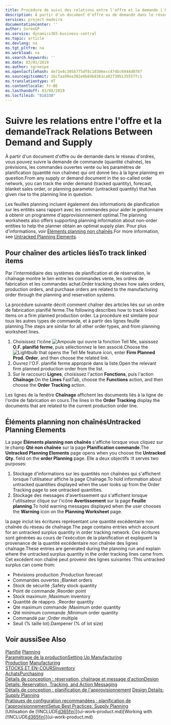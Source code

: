 ```yaml
---
title: Procédure de suivi des relations entre l'offre et la demande | Microsoft Docs
description: À partir d'un document d'offre ou de demande dans le réseau d'ordres, vous pouvez suivre la demande de commande (quantité chaînée), les prévisions, les commandes ouvertes vente ou les paramètres de planification (quantité non chaînée) qui ont donné lieu à la ligne planning en question.
services: project-madeira
documentationcenter: ''
author: SorenGP
ms.service: dynamics365-business-central
ms.topic: article
ms.devlang: na
ms.tgt_pltfrm: na
ms.workload: na
ms.search.keywords: ''
ms.date: 03/01/2019
ms.author: sgroespe
ms.openlocfilehash: de71e4c305b775df8c10306ecc474bc6944d0787
ms.sourcegitcommit: 1bcfaa99ea302e6b84b8361ca02730b135557fc1
ms.translationtype: HT
ms.contentlocale: fr-BE
ms.lasthandoff: 03/08/2019
ms.locfileid: "818338"
---
```

# <a name="track-relations-between-demand-and-supply"></a><span data-ttu-id="158f6-103">Suivre les relations entre l'offre et la demande</span><span class="sxs-lookup"><span data-stu-id="158f6-103">Track Relations Between Demand and Supply</span></span>
<span data-ttu-id="158f6-104">À partir d'un document d'offre ou de demande dans le réseau d'ordres, vous pouvez suivre la demande de commande (quantité chaînée), les prévisions, les commandes ouvertes vente ou les paramètres de planification (quantité non chaînée) qui ont donné lieu à la ligne planning en question.</span><span class="sxs-lookup"><span data-stu-id="158f6-104">From any supply or demand document in the so-called order network, you can track the order demand (tracked quantity), forecast, blanket sales order, or planning parameter (untracked quantity) that has given rise to the planning line in question.</span></span>

<span data-ttu-id="158f6-105">Les feuilles planning incluent également des informations de planification sur les entités sans rapport avec les commandes pour aider le gestionnaire à obtenir un programme d'approvisionnement optimal.</span><span class="sxs-lookup"><span data-stu-id="158f6-105">The planning worksheets also offers supporting planning information about non-order entities to help the planner obtain an optimal supply plan.</span></span> <span data-ttu-id="158f6-106">Pour plus d'informations, voir [Éléments planning non chaînés](production-how-track-demand-supply.md#untracked-planning-elements).</span><span class="sxs-lookup"><span data-stu-id="158f6-106">For more information, see [Untracked Planning Elements](production-how-track-demand-supply.md#untracked-planning-elements).</span></span>

## <a name="to-track-linked-items"></a><span data-ttu-id="158f6-107">Pour chaîner des articles liés</span><span class="sxs-lookup"><span data-stu-id="158f6-107">To track linked items</span></span>
<span data-ttu-id="158f6-108">Par l'intermédiaire des systèmes de planification et de réservation, le chaînage montre le lien entre les commandes vente, les ordres de fabrication et les commandes achat.</span><span class="sxs-lookup"><span data-stu-id="158f6-108">Order tracking shows how sales orders, production orders, and purchase orders are related to the manufacturing order through the planning and reservation systems.</span></span>

<span data-ttu-id="158f6-109">La procédure suivante décrit comment chaîner des articles liés sur un ordre de fabrication planifié ferme.</span><span class="sxs-lookup"><span data-stu-id="158f6-109">The following describes how to track linked items on a firm planned production order.</span></span> <span data-ttu-id="158f6-110">La procédure est similaire pour tous les autres types de commande, et à partir des lignes feuille planning.</span><span class="sxs-lookup"><span data-stu-id="158f6-110">The steps are similar for all other order types, and from planning worksheet lines.</span></span>

1. <span data-ttu-id="158f6-111">Choisissez l'icône ![Ampoule qui ouvre la fonction Tell Me](media/ui-search/search_small.png "Dites-moi ce que vous voulez faire"), saisissez **O.F. planifié ferme**, puis sélectionnez le lien associé.</span><span class="sxs-lookup"><span data-stu-id="158f6-111">Choose the ![Lightbulb that opens the Tell Me feature](media/ui-search/search_small.png "Tell me what you want to do") icon, enter **Firm Planned Prod. Order**, and then choose the related link.</span></span>
2. <span data-ttu-id="158f6-112">Ouvrez l'O.F. planifié ferme approprié dans la liste.</span><span class="sxs-lookup"><span data-stu-id="158f6-112">Open the relevant firm planned production order from the list.</span></span>
3. <span data-ttu-id="158f6-113">Sur le raccourci **Lignes**, choisissez l'action **Fonctions**, puis l'action **Chaînage**.</span><span class="sxs-lookup"><span data-stu-id="158f6-113">On the **Lines** FastTab, choose the **Functions** action, and then choose the **Order Tracking** action.</span></span>

<span data-ttu-id="158f6-114">Les lignes de la fenêtre **Chaînage** affichent les documents liés à la ligne de l'ordre de fabrication en cours.</span><span class="sxs-lookup"><span data-stu-id="158f6-114">The lines in the **Order Tracking** display the documents that are related to the current production order line.</span></span>

## <a name="untracked-planning-elements"></a><span data-ttu-id="158f6-115">Éléments planning non chaînés</span><span class="sxs-lookup"><span data-stu-id="158f6-115">Untracked Planning Elements</span></span>
<span data-ttu-id="158f6-116">La page **Éléments planning non chaînés** s'affiche lorsque vous cliquez sur le champ **Qté non chaînée** sur la page **Planification commande**.</span><span class="sxs-lookup"><span data-stu-id="158f6-116">The **Untracked Planning Elements** page opens when you choose the **Untracked Qty.** field on the **order Planning** page.</span></span> <span data-ttu-id="158f6-117">Elle a deux objectifs :</span><span class="sxs-lookup"><span data-stu-id="158f6-117">It serves two purposes:</span></span>

1. <span data-ttu-id="158f6-118">Stockage d'informations sur les quantités non chaînées qui s'affichent lorsque l'utilisateur affiche la page Chaînage.</span><span class="sxs-lookup"><span data-stu-id="158f6-118">To hold information about untracked quantities displayed when the user looks up from the Order Tracking page to see untracked quantities.</span></span>
2. <span data-ttu-id="158f6-119">Stockage des messages d'avertissement qui s'affichent lorsque l'utilisateur clique sur l'icône **Avertissement** sur la page **Feuille planning**.</span><span class="sxs-lookup"><span data-stu-id="158f6-119">To hold warning messages displayed when the user chooses the **Warning** icon on the **Planning Worksheet** page.</span></span>

<span data-ttu-id="158f6-120">la page inclut les écritures représentant une quantité excédentaire non chaînée du réseau de chaînage.</span><span class="sxs-lookup"><span data-stu-id="158f6-120">The page contains entries which account for an untracked surplus quantity in order tracking network.</span></span> <span data-ttu-id="158f6-121">Ces écritures sont générées au cours de l'exécution de la planification et expliquent la provenance de la quantité excédentaire non chaînée des lignes chaînage.</span><span class="sxs-lookup"><span data-stu-id="158f6-121">These entries are generated during the planning run and explain where the untracked surplus quantity in the order tracking lines came from.</span></span> <span data-ttu-id="158f6-122">Cet excédent non chaîné peut provenir des lignes suivantes :</span><span class="sxs-lookup"><span data-stu-id="158f6-122">This untracked surplus can come from:</span></span>

- <span data-ttu-id="158f6-123">Prévisions production ;</span><span class="sxs-lookup"><span data-stu-id="158f6-123">Production forecast</span></span>
- <span data-ttu-id="158f6-124">Commandes ouvertes ;</span><span class="sxs-lookup"><span data-stu-id="158f6-124">Blanket orders</span></span>
- <span data-ttu-id="158f6-125">Stock de sécurité ;</span><span class="sxs-lookup"><span data-stu-id="158f6-125">Safety stock quantity</span></span>
- <span data-ttu-id="158f6-126">Point de commande ;</span><span class="sxs-lookup"><span data-stu-id="158f6-126">Reorder point</span></span>
- <span data-ttu-id="158f6-127">Stock maximum ;</span><span class="sxs-lookup"><span data-stu-id="158f6-127">Maximum inventory</span></span>
- <span data-ttu-id="158f6-128">Quantité de réappro. ;</span><span class="sxs-lookup"><span data-stu-id="158f6-128">Reorder quantity</span></span>
- <span data-ttu-id="158f6-129">Qté maximum commande ;</span><span class="sxs-lookup"><span data-stu-id="158f6-129">Maximum order quantity</span></span>
- <span data-ttu-id="158f6-130">Qté minimum commande ;</span><span class="sxs-lookup"><span data-stu-id="158f6-130">Minimum order quantity</span></span>
- <span data-ttu-id="158f6-131">Commandé par ;</span><span class="sxs-lookup"><span data-stu-id="158f6-131">Order multiple</span></span>
- <span data-ttu-id="158f6-132">Seuil (% taille lot).</span><span class="sxs-lookup"><span data-stu-id="158f6-132">Dampener (% of lot size)</span></span>

## <a name="see-also"></a><span data-ttu-id="158f6-133">Voir aussi</span><span class="sxs-lookup"><span data-stu-id="158f6-133">See Also</span></span>  
<span data-ttu-id="158f6-134">[Planifié](production-planning.md) </span><span class="sxs-lookup"><span data-stu-id="158f6-134">[Planning](production-planning.md) </span></span>  
[<span data-ttu-id="158f6-135">Paramétrage de la production</span><span class="sxs-lookup"><span data-stu-id="158f6-135">Setting Up Manufacturing</span></span>](production-configure-production-processes.md)  
<span data-ttu-id="158f6-136">[Production](production-manage-manufacturing.md)  </span><span class="sxs-lookup"><span data-stu-id="158f6-136">[Manufacturing](production-manage-manufacturing.md)  </span></span>  
[<span data-ttu-id="158f6-137">STOCKS ET EN-COURS</span><span class="sxs-lookup"><span data-stu-id="158f6-137">Inventory</span></span>](inventory-manage-inventory.md)  
[<span data-ttu-id="158f6-138">Achats</span><span class="sxs-lookup"><span data-stu-id="158f6-138">Purchasing</span></span>](purchasing-manage-purchasing.md)  
[<span data-ttu-id="158f6-139">Détails de conception : réservation, chaînage et message d'action</span><span class="sxs-lookup"><span data-stu-id="158f6-139">Design Details: Reservation, Tracking, and Action Messaging</span></span>](design-details-reservation-order-tracking-and-action-messaging.md)  
<span data-ttu-id="158f6-140">[Détails de conception : planification de l'approvisionnement](design-details-supply-planning.md) </span><span class="sxs-lookup"><span data-stu-id="158f6-140">[Design Details: Supply Planning](design-details-supply-planning.md) </span></span>  
[<span data-ttu-id="158f6-141">Pratiques de configuration recommandées : planification de l'approvisionnement</span><span class="sxs-lookup"><span data-stu-id="158f6-141">Setup Best Practices: Supply Planning</span></span>](setup-best-practices-supply-planning.md)  
<span data-ttu-id="158f6-142">[Utilisation de [!INCLUDE[d365fin](includes/d365fin_md.md)]](ui-work-product.md)</span><span class="sxs-lookup"><span data-stu-id="158f6-142">[Working with [!INCLUDE[d365fin](includes/d365fin_md.md)]](ui-work-product.md)</span></span>
